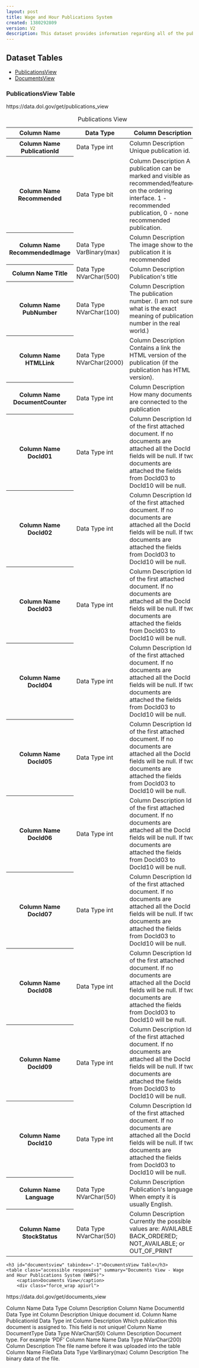 ```yaml
---
layout: post
title: Wage and Hour Publications System
created: 1380292809
version: V2
description: This dataset provides information regarding all of the publicly available and currently active publications.
---
```


## Dataset Tables  

<div>
	<ul>
		<li><a href="#publicationsview">PublicationsView</a></li>
		<li><a href="#documentsview">DocumentsView</a></li>
	</ul>
</div>

<div>
	<h3 id="publicationsview" tabindex="-1">PublicationsView Table</h3>
	<div class="force_wrap apiurl">
<p>https://data.dol.gov/get/publications_view</p>
</div>
	<table class="accessible responsive" summary="Publications View - Wage and Hour Publications System (WHPS)">
		<caption>Publications View</caption>
		<thead>
			<tr>
				<th scope="col">Column Name</th>
				<th scope="col">Data Type</th>
				<th scope="col">Column Description</th>
			</tr>
		</thead>
		<tbody>
			<tr>
				<th scope="row">
					<span class="small">Column Name</span>
					PublicationId
				</th>
				<td>
					<span class="small">Data Type</span>
					int
				</td>
				<td>
					<span class="small">Column Description</span>
					Unique publication id.
				</td>
			</tr>
			<tr>
				<th scope="row">
					<span class="small">Column Name</span>
					Recommended
				</th>
				<td>
					<span class="small">Data Type</span>
					bit
				</td>
				<td>
					<span class="small">Column Description</span>
					A publication can be marked and visible as recommended/featured on the ordering interface. 1 - recommended publication, 0 - none recommended publication.
				</td>
			</tr>
			<tr>
				<th scope="row">
					<span class="small">Column Name</span>
					RecommendedImage
				</th>
				<td>
					<span class="small">Data Type</span>
					VarBinary(max)
				</td>
				<td>
					<span class="small">Column Description</span>
					The image show to the publication it is recommended
				</td>
			</tr>
			<tr>
				<th scope="row">
					<span class="small">Column Name</span>
					Title
				</th>
				<td>
					<span class="small">Data Type</span>
					NVarChar(500)
				</td>
				<td>
					<span class="small">Column Description</span>
					Publication's title
				</td>
			</tr>
			<tr>
				<th scope="row">
					<span class="small">Column Name</span>
					PubNumber
				</th>
				<td>
					<span class="small">Data Type</span>
					NVarChar(100)
				</td>
				<td>
					<span class="small">Column Description</span>
					The publication number. (I am not sure what is the exact meaning of publication number in the real world.)
				</td>
			</tr>
			<tr>
				<th scope="row">
					<span class="small">Column Name</span>
					HTMLLink
				</th>
				<td>
					<span class="small">Data Type</span>
					NVarChar(2000)
				</td>
				<td>
					<span class="small">Column Description</span>
					Contains a link the HTML version of the publication (if the publication has HTML version).
				</td>
			</tr>
			<tr>
				<th scope="row">
					<span class="small">Column Name</span>
					DocumentCounter
				</th>
				<td>
					<span class="small">Data Type</span>
					int
				</td>
				<td>
					<span class="small">Column Description</span>
					How many documents are connected to the publication
				</td>
			</tr>
			<tr>
				<th scope="row">
					<span class="small">Column Name</span>
					DocId01
				</th>
				<td>
					<span class="small">Data Type</span>
					int
				</td>
				<td>
					<span class="small">Column Description</span>
					Id of the first attached document. If no documents are attached all the DocId fields will be null. If two documents are attached the fields from DocId03 to DocId10 will be null.
				</td>
			</tr>
			<tr>
				<th scope="row">
					<span class="small">Column Name</span>
					DocId02
				</th>
				<td>
					<span class="small">Data Type</span>
					int
				</td>
				<td>
					<span class="small">Column Description</span>
					Id of the first attached document. If no documents are attached all the DocId fields will be null. If two documents are attached the fields from DocId03 to DocId10 will be null.
				</td>
			</tr>
			<tr>
				<th scope="row">
					<span class="small">Column Name</span>
					DocId03
				</th>
				<td>
					<span class="small">Data Type</span>
					int
				</td>
				<td>
					<span class="small">Column Description</span>
					Id of the first attached document. If no documents are attached all the DocId fields will be null. If two documents are attached the fields from DocId03 to DocId10 will be null.
				</td>
			</tr>
			<tr>
				<th scope="row">
					<span class="small">Column Name</span>
					DocId04
				</th>
				<td>
					<span class="small">Data Type</span>
					int
				</td>
				<td>
					<span class="small">Column Description</span>
					Id of the first attached document. If no documents are attached all the DocId fields will be null. If two documents are attached the fields from DocId03 to DocId10 will be null.
				</td>
			</tr>
			<tr>
				<th scope="row">
					<span class="small">Column Name</span>
					DocId05
				</th>
				<td>
					<span class="small">Data Type</span>
					int
				</td>
				<td>
					<span class="small">Column Description</span>
					Id of the first attached document. If no documents are attached all the DocId fields will be null. If two documents are attached the fields from DocId03 to DocId10 will be null.
				</td>
			</tr>
			<tr>
				<th scope="row">
					<span class="small">Column Name</span>
					DocId06
				</th>
				<td>
					<span class="small">Data Type</span>
					int
				</td>
				<td>
					<span class="small">Column Description</span>
					Id of the first attached document. If no documents are attached all the DocId fields will be null. If two documents are attached the fields from DocId03 to DocId10 will be null.
				</td>
			</tr>
			<tr>
				<th scope="row">
					<span class="small">Column Name</span>
					DocId07
				</th>
				<td>
					<span class="small">Data Type</span>
					int
				</td>
				<td>
					<span class="small">Column Description</span>
					Id of the first attached document. If no documents are attached all the DocId fields will be null. If two documents are attached the fields from DocId03 to DocId10 will be null.
				</td>
			</tr>
			<tr>
				<th scope="row">
					<span class="small">Column Name</span>
					DocId08
				</th>
				<td>
					<span class="small">Data Type</span>
					int
				</td>
				<td>
					<span class="small">Column Description</span>
					Id of the first attached document. If no documents are attached all the DocId fields will be null. If two documents are attached the fields from DocId03 to DocId10 will be null.
				</td>
			</tr>
			<tr>
				<th scope="row">
					<span class="small">Column Name</span>
					DocId09
				</th>
				<td>
					<span class="small">Data Type</span>
					int
				</td>
				<td>
					<span class="small">Column Description</span>
					Id of the first attached document. If no documents are attached all the DocId fields will be null. If two documents are attached the fields from DocId03 to DocId10 will be null.
				</td>
			</tr>
			<tr>
				<th scope="row">
					<span class="small">Column Name</span>
					DocId10
				</th>
				<td>
					<span class="small">Data Type</span>
					int
				</td>
				<td>
					<span class="small">Column Description</span>
					Id of the first attached document. If no documents are attached all the DocId fields will be null. If two documents are attached the fields from DocId03 to DocId10 will be null.
				</td>
			</tr>
			<tr>
				<th scope="row">
					<span class="small">Column Name</span>
					Language
				</th>
				<td>
					<span class="small">Data Type</span>
					NVarChar(50)
				</td>
				<td>
					<span class="small">Column Description</span>
					Publication's language. When empty it is usually English.
				</td>
			</tr>
			<tr>
				<th scope="row">
					<span class="small">Column Name</span>
					StockStatus
				</th>
				<td>
					<span class="small">Data Type</span>
					NVarChar(50)
				</td>
				<td>
					<span class="small">Column Description</span>
					Currently the possible values are: AVAILABLE; BACK_ORDERED; NOT_AVAILABLE; or OUT_OF_PRINT
				</td>
			</tr>
		</tbody>
	</table>

	<h3 id="documentsview" tabindex="-1">DocumentsView Table</h3>
	<table class="accessible responsive" summary="Documents View - Wage and Hour Publications System (WHPS)">
		<caption>Documents View</caption>
		<div class="force_wrap apiurl">
<p>https://data.dol.gov/get/documents_view</p>
</div>
		<thead>
			<tr>
				<th scope="col">Column Name</th>
				<th scope="col">Data Type</th>
				<th scope="col">Column Description</th>
			</tr>
		</thead>
		<tbody>
			<tr>
				<th scope="row">
					<span class="small">Column Name</span>
					DocumentId
				</th>
				<td>
					<span class="small">Data Type</span>
					int
				</td>
				<td>
					<span class="small">Column Description</span>
					Unique document id.
				</td>
			</tr>
			<tr>
				<th scope="row">
					<span class="small">Column Name</span>
					PublicationId
				</th>
				<td>
					<span class="small">Data Type</span>
					int
				</td>
				<td>
					<span class="small">Column Description</span>
					Which publication this document is assigned to. This field is not unique!
				</td>
			</tr>
			<tr>
				<th scope="row">
					<span class="small">Column Name</span>
					DocumentType
				</th>
				<td>
					<span class="small">Data Type</span>
					NVarChar(50)
				</td>
				<td>
					<span class="small">Column Description</span>
					Document type. For example &lsquo;PDF&rsquo;
				</td>
			</tr>
			<tr>
				<th scope="row">
					<span class="small">Column Name</span>
					Name
				</th>
				<td>
					<span class="small">Data Type</span>
					NVarChar(200)
				</td>
				<td>
					<span class="small">Column Description</span>
					The file name before it was uploaded into the table
				</td>
			</tr>
			<tr>
				<th scope="row">
					<span class="small">Column Name</span>
					FileData
				</th>
				<td>
					<span class="small">Data Type</span>
					VarBinary(max)
				</td>
				<td>
					<span class="small">Column Description</span>
					The binary data of the file.
				</td>
			</tr>
		</tbody>
	</table>
</div>